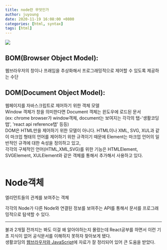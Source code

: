 ```yaml
---
title: node란 무엇인가
author: juyoung
date: 2020-11-19 16:08:00 +0800
categories: [html, syntax]
tags: [html]
---
```


![](https://s3.ap-northeast-2.amazonaws.com/opentutorials-user-file/module/904/2234.png)
  
  ## BOM(Browser Object Model): 
  웹브라우저의 창이나 프래임을 추상화해서 프로그래밍적으로 제어할 수 있도록 제공하는 수단
<br />  

  ## DOM(Document Object Model): 
웹페이지를 자바스크립트로 제어하기 위한 객체 모델
<br />
Window 객체가 창을 의미한다면 Document 객체는 윈도우에 로드된 문서<br />
(ex: chrome browser가 window객체, document는 보여지는 각각의 탭-'생활코딩탭', 'react api reference탭' 등등)
<br />
DOM은 HTML만을 제어하기 위한 모델이 아니다. HTML이나 XML, SVG, XUL과 같이 마크업 형태의 언어를 제어하기 위한 규격이기 때문에 Element는 마크업 언어의 일반적인 규격에 대한 속성을 정의하고 있고,  
 각각의 구체적인 언어(HTML,XML,SVG)를 위한 기능은 HTMLElement, SVGElement, XULElement와 같은 객체를 통해서 추가해서 사용하고 있다.<br />
<br />

# Node객체
엘리먼트들의 관계를 보여주는 객체  

각각의 Node가 다른 Node와 연결된 정보를 보여주는 API를 통해서 문서를 프로그래밍적으로 탐색할 수 있다.
<br />

- - -

불과 2개월 전까지는 봐도 이걸 왜 알아야하는지 몰랐는데 React공부를 하면서 이런 기초 지식이 없어 공식문서를 이해하지 못하자 찾아보게 됐다.
<br />
생활코딩의 [웹브라우저와 JavaScript](https://opentutorials.org/course/1375/6619)에 자료가 잘 정리되어 있어 큰 도움을 받았다.<br />